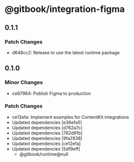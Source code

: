 # @gitbook/integration-figma

## 0.1.1

### Patch Changes

-   d648cc2: Release to use the latest runtime package

## 0.1.0

### Minor Changes

-   ce67964: Publish Figma to production

### Patch Changes

-   ce12efa: Implement examples for ContentKit integrations
-   Updated dependencies [e36efa5]
-   Updated dependencies [d762a7c]
-   Updated dependencies [782d91b]
-   Updated dependencies [9fa2838]
-   Updated dependencies [ce12efa]
-   Updated dependencies [5df9eff]
    -   @gitbook/runtime@null
